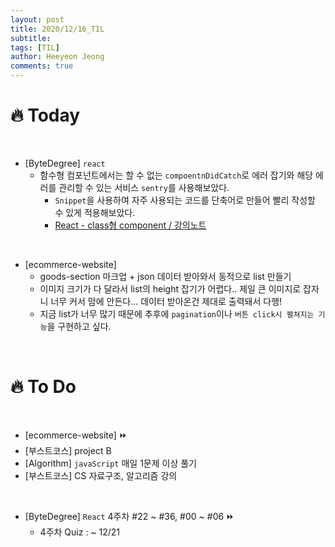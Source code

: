 ```yaml
---
layout: post
title: 2020/12/16_TIL
subtitle:
tags: [TIL]
author: Heeyeon Jeong
comments: true
---
```


# 🔥 Today

<br>

- [ByteDegree] `react`
  - 함수형 컴포넌트에서는 할 수 없는 `compoentnDidCatch`로 에러 잡기와 해당 에러를 관리할 수 있는 서비스 `sentry`를 사용해보았다.
    - `Snippet`을 사용하여 자주 사용되는 코드를 단축어로 만들어 빨리 작성할 수 있게 적용해보았다.
    - [React - class형 component / 강의노트](https://heeyeonjeong.tistory.com/67)

<br>

- [ecommerce-website]
  - goods-section 마크업 + json 데이터 받아와서 동적으로 list 만들기
  - 이미지 크기가 다 달라서 list의 height 잡기가 어렵다.. 제일 큰 이미지로 잡자니 너무 커서 맘에 안든다... 데이터 받아온건 제대로 출력돼서 다행!
  - 지금 list가 너무 많기 때문에 추후에 `pagination`이나 `버튼 click시 펼쳐지는 기능`을 구현하고 싶다.

<br>

# 🔥 To Do

<br>

- [ecommerce-website] ⏩
- [부스트코스] project B
- [Algorithm] `javaScript` 매일 1문제 이상 풀기
- [부스트코스] CS 자료구조, 알고리즘 강의

<br>

- [ByteDegree] `React` 4주차 #22 ~ #36, #00 ~ #06 ⏩
  - 4주차 Quiz : ~ 12/21
